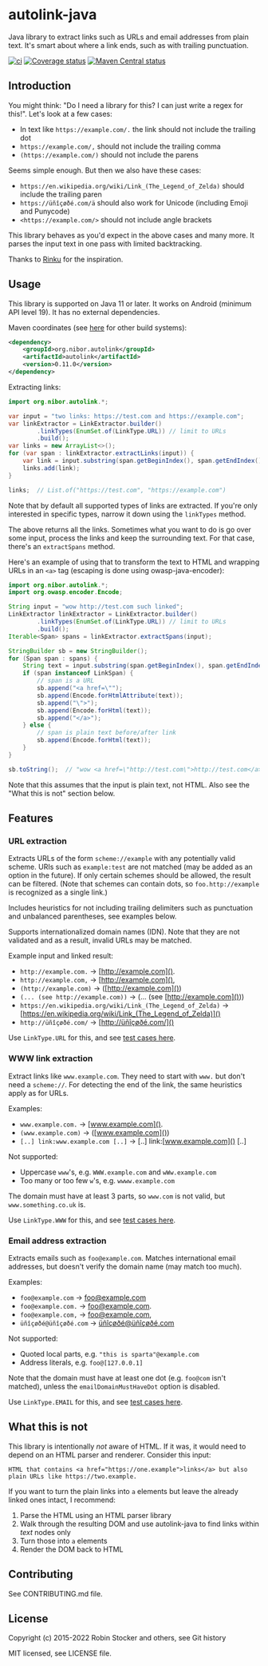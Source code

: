 autolink-java
=============

Java library to extract links such as URLs and email addresses from plain text.
It's smart about where a link ends, such as with trailing punctuation.

[![ci](https://github.com/robinst/autolink-java/workflows/ci/badge.svg)](https://github.com/robinst/autolink-java/actions?query=workflow%3Aci)
[![Coverage status](https://codecov.io/gh/robinst/autolink-java/branch/main/graph/badge.svg)](https://codecov.io/gh/robinst/autolink-java)
[![Maven Central status](https://img.shields.io/maven-central/v/org.nibor.autolink/autolink.svg)](https://search.maven.org/search?q=g:org.nibor.autolink%20AND%20a:autolink&core=gav)

Introduction
------------

You might think: "Do I need a library for this? I can just write a regex for this!".
Let's look at a few cases:

* In text like `https://example.com/.` the link should not include the trailing dot
* `https://example.com/,` should not include the trailing comma
* `(https://example.com/)` should not include the parens

Seems simple enough. But then we also have these cases:

* `https://en.wikipedia.org/wiki/Link_(The_Legend_of_Zelda)` should include the trailing paren
* `https://üñîçøðé.com/ä` should also work for Unicode (including Emoji and Punycode)
* `<https://example.com/>` should not include angle brackets

This library behaves as you'd expect in the above cases and many more.
It parses the input text in one pass with limited backtracking.

Thanks to [Rinku](https://github.com/vmg/rinku) for the inspiration.

Usage
-----

This library is supported on Java 11 or later. It works on Android
(minimum API level 19). It has no external dependencies.

Maven coordinates
(see
[here](https://central.sonatype.com/artifact/org.nibor.autolink/autolink/0.11.0/overview)
for other build systems):

```xml
<dependency>
    <groupId>org.nibor.autolink</groupId>
    <artifactId>autolink</artifactId>
    <version>0.11.0</version>
</dependency>
```

Extracting links:

```java
import org.nibor.autolink.*;

var input = "two links: https://test.com and https://example.com";
var linkExtractor = LinkExtractor.builder()
        .linkTypes(EnumSet.of(LinkType.URL)) // limit to URLs
        .build();
var links = new ArrayList<>();
for (var span : linkExtractor.extractLinks(input)) {
    var link = input.substring(span.getBeginIndex(), span.getEndIndex());
    links.add(link);
}

links;  // List.of("https://test.com", "https://example.com")
```

Note that by default all supported types of links are extracted. If
you're only interested in specific types, narrow it down using the
`linkTypes` method.

The above returns all the links. Sometimes what you want to do is go over some input,
process the links and keep the surrounding text. For that case,
there's an `extractSpans` method.

Here's an example of using that to transform the text to HTML and wrapping URLs in
an `<a>` tag (escaping is done using owasp-java-encoder):

```java
import org.nibor.autolink.*;
import org.owasp.encoder.Encode;

String input = "wow http://test.com such linked";
LinkExtractor linkExtractor = LinkExtractor.builder()
        .linkTypes(EnumSet.of(LinkType.URL)) // limit to URLs
        .build();
Iterable<Span> spans = linkExtractor.extractSpans(input);

StringBuilder sb = new StringBuilder();
for (Span span : spans) {
    String text = input.substring(span.getBeginIndex(), span.getEndIndex());
    if (span instanceof LinkSpan) {
        // span is a URL
        sb.append("<a href=\"");
        sb.append(Encode.forHtmlAttribute(text));
        sb.append("\">");
        sb.append(Encode.forHtml(text));
        sb.append("</a>");
    } else {
        // span is plain text before/after link
        sb.append(Encode.forHtml(text));
    }
}

sb.toString();  // "wow <a href=\"http://test.com\">http://test.com</a> such linked"
```

Note that this assumes that the input is plain text, not HTML.
Also see the "What this is not" section below.

Features
--------

### URL extraction

Extracts URLs of the form `scheme://example` with any potentially valid scheme.
URIs such as `example:test` are not matched (may be added as an option in the
future). If only certain schemes should be allowed, the result can be filtered.
(Note that schemes can contain dots, so `foo.http://example` is recognized as
a single link.)

Includes heuristics for not including trailing delimiters such as punctuation
and unbalanced parentheses, see examples below.

Supports internationalized domain names (IDN). Note that they are not validated
and as a result, invalid URLs may be matched.

Example input and linked result:

* `http://example.com.` → [http://example.com]().
* `http://example.com,` → [http://example.com](),
* `(http://example.com)` → ([http://example.com]())
* `(... (see http://example.com))` → (... (see [http://example.com]()))
* `https://en.wikipedia.org/wiki/Link_(The_Legend_of_Zelda)` →
  [https://en.wikipedia.org/wiki/Link_(The_Legend_of_Zelda)]()
* `http://üñîçøðé.com/` → [http://üñîçøðé.com/]()

Use `LinkType.URL` for this, and see [test
cases here](src/test/java/org/nibor/autolink/AutolinkUrlTest.java).

### WWW link extraction

Extract links like `www.example.com`. They need to start with `www.` but
don't need a `scheme://`. For detecting the end of the link, the same
heuristics apply as for URLs.

Examples:

* `www.example.com.` → [www.example.com]().
* `(www.example.com)` → ([www.example.com]())
* `[..] link:www.example.com [..]` → \[..\] link:[www.example.com]() \[..\]

Not supported:

* Uppercase `www`'s, e.g. `WWW.example.com` and `wWw.example.com`
* Too many or too few `w`'s, e.g. `wwww.example.com`

The domain must have at least 3 parts, so `www.com` is not valid, but `www.something.co.uk` is.

Use `LinkType.WWW` for this, and see [test
cases here](src/test/java/org/nibor/autolink/AutolinkWwwTest.java).

### Email address extraction

Extracts emails such as `foo@example.com`. Matches international email
addresses, but doesn't verify the domain name (may match too much).

Examples:

* `foo@example.com` → [foo@example.com]()
* `foo@example.com.` → [foo@example.com]().
* `foo@example.com,` → [foo@example.com](),
* `üñîçøðé@üñîçøðé.com` → [üñîçøðé@üñîçøðé.com]()

Not supported:

* Quoted local parts, e.g. `"this is sparta"@example.com`
* Address literals, e.g. `foo@[127.0.0.1]`

Note that the domain must have at least one dot (e.g. `foo@com` isn't
matched), unless the `emailDomainMustHaveDot` option is disabled.

Use `LinkType.EMAIL` for this, and see [test cases
here](src/test/java/org/nibor/autolink/AutolinkEmailTest.java).

What this is not
----------------

This library is intentionally *not* aware of HTML. If it was, it would need to depend on an HTML parser and renderer.
Consider this input:

```
HTML that contains <a href="https://one.example">links</a> but also plain URLs like https://two.example.
```

If you want to turn the plain links into `a` elements but leave the already linked ones intact, I recommend:

1. Parse the HTML using an HTML parser library
2. Walk through the resulting DOM and use autolink-java to find links within *text* nodes only
3. Turn those into `a` elements
4. Render the DOM back to HTML

Contributing
------------

See CONTRIBUTING.md file.

License
-------

Copyright (c) 2015-2022 Robin Stocker and others, see Git history

MIT licensed, see LICENSE file.

